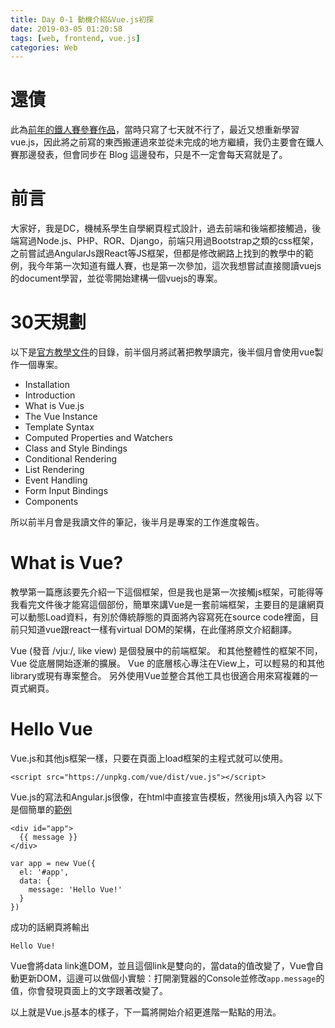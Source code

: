 ```yaml
---
title: Day 0-1 動機介紹&Vue.js初探
date: 2019-03-05 01:20:58
tags: [web, frontend, vue.js]
categories: Web
---
```


# 還債
此為[前年的鐵人賽參賽作品](https://ithelp.ithome.com.tw/users/20103396/ironman/1030)，當時只寫了七天就不行了，最近又想重新學習 vue.js，因此將之前寫的東西搬運過來並從未完成的地方繼續，我仍主要會在鐵人賽那邊發表，但會同步在 Blog 這邊發布，只是不一定會每天寫就是了。

# 前言
大家好，我是DC，機械系學生自學網頁程式設計，過去前端和後端都接觸過，後端寫過Node.js、PHP、ROR、Django，前端只用過Bootstrap之類的css框架，之前嘗試過AngularJs跟React等JS框架，但都是修改網路上找到的教學中的範例，我今年第一次知道有鐵人賽，也是第一次參加，這次我想嘗試直接閱讀vuejs的document學習，並從零開始建構一個vuejs的專案。

# 30天規劃
以下是[官方教學文件](https://vuejs.org/v2/guide/index.html)的目錄，前半個月將試著把教學讀完，後半個月會使用vue製作一個專案。

* Installation
* Introduction
* What is Vue.js
* The Vue Instance
* Template Syntax
* Computed Properties and Watchers
* Class and Style Bindings
* Conditional Rendering
* List Rendering
* Event Handling
* Form Input Bindings
* Components

所以前半月會是我讀文件的筆記，後半月是專案的工作進度報告。

# What is Vue?
教學第一篇應該要先介紹一下這個框架，但是我也是第一次接觸js框架，可能得等我看完文件後才能寫這個部份，簡單來講Vue是一套前端框架，主要目的是讓網頁可以動態Load資料，有別於傳統靜態的頁面將內容寫死在source code裡面，目前只知道vue跟react一樣有virtual DOM的架構，在此僅將原文介紹翻譯。

Vue (發音 /vjuː/, like view) 是個發展中的前端框架。 和其他整體性的框架不同，Vue 從底層開始逐漸的擴展。 Vue 的底層核心專注在View上，可以輕易的和其他library或現有專案整合。 另外使用Vue並整合其他工具也很適合用來寫複雜的一頁式網頁。

# Hello Vue
Vue.js和其他js框架一樣，只要在頁面上load框架的主程式就可以使用。

```
<script src="https://unpkg.com/vue/dist/vue.js"></script>
```

Vue.js的寫法和Angular.js很像，在html中直接宣告模板，然後用js填入內容
以下是個簡單的[範例](https://jsfiddle.net/chrisvfritz/50wL7mdz/)

```
<div id="app">
  {{ message }}
</div>
```

```
var app = new Vue({
  el: '#app',
  data: {
    message: 'Hello Vue!'
  }
})
```

成功的話網頁將輸出

```
Hello Vue!
```

Vue會將data link進DOM，並且這個link是雙向的，當data的值改變了，Vue會自動更新DOM，這邊可以做個小實驗：打開瀏覽器的Console並修改`app.message`的值，你會發現頁面上的文字跟著改變了。

以上就是Vue.js基本的樣子，下一篇將開始介紹更進階一點點的用法。

